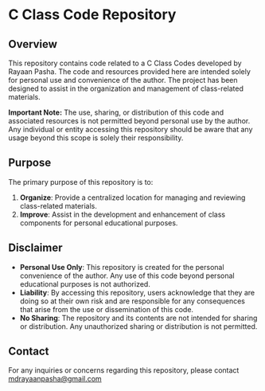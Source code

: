 # C Class Code Repository

## Overview

This repository contains code related to a C Class Codes developed by Rayaan Pasha. The code and resources provided here are intended solely for personal use and convenience of the author. The project has been designed to assist in the organization and management of class-related materials. 

**Important Note:** The use, sharing, or distribution of this code and associated resources is not permitted beyond personal use by the author. Any individual or entity accessing this repository should be aware that any usage beyond this scope is solely their responsibility.

## Purpose

The primary purpose of this repository is to:

1. **Organize**: Provide a centralized location for managing and reviewing class-related materials.
2. **Improve**: Assist in the development and enhancement of class components for personal educational purposes.

## Disclaimer

- **Personal Use Only**: This repository is created for the personal convenience of the author. Any use of this code beyond personal educational purposes is not authorized.
- **Liability**: By accessing this repository, users acknowledge that they are doing so at their own risk and are responsible for any consequences that arise from the use or dissemination of this code.
- **No Sharing**: The repository and its contents are not intended for sharing or distribution. Any unauthorized sharing or distribution is not permitted.

## Contact

For any inquiries or concerns regarding this repository, please contact mdrayaanpasha@gmail.com
